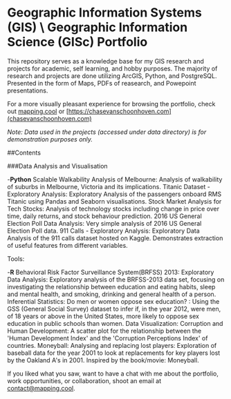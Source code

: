 # Geographic Information Systems (GIS) \ Geographic Information Science (GISc) Portfolio

This repository serves as a knowledge base for my GIS research and projects for academic, self learning, and hobby purposes. The majority of research and projects are done utilizing ArcGIS, Python, and PostgreSQL. Presented in the form of Maps, PDFs of reasearch, and Powepoint presentations. 

For a more visually pleasant experience for browsing the portfolio, check out [mapping.cool](https://mapping.cool) or [https://chasevanschoonhoven.com](chasevanschoonhoven.com)

_Note: Data used in the projects (accessed under data directory) is for demonstration purposes only._

##Contents

###Data Analysis and Visualisation

-__Python__
        Scalable Walkability Analysis of Melbourne: Analysis of walkability of suburbs in Melbourne, Victoria and its implications.
        Titanic Dataset - Exploratory Analysis: Exploratory Analysis of the passengers onboard RMS Titanic using Pandas and Seaborn visualisations.
        Stock Market Analysis for Tech Stocks: Analysis of technology stocks including change in price over time, daily returns, and stock behaviour prediction.
        2016 US General Election Poll Data Analysis: Very simple analysis of 2016 US General Election Poll data.
        911 Calls - Exploratory Analysis: Exploratory Data Analysis of the 911 calls dataset hosted on Kaggle. Demonstrates extraction of useful features from different variables.

Tools: 

-__R__
        Behavioral Risk Factor Surveillance System(BRFSS) 2013: Exploratory Data Analysis: Exploratory analysis of the BRFSS-2013 data set, focusing on investigating the relationship between education and eating habits, sleep and mental health, and smoking, drinking and general health of a person.
        Inferential Statistics: Do men or women oppose sex education? : Using the GSS (General Social Survey) dataset to infer if, in the year 2012, were men, of 18 years or above in the United States, more likely to oppose sex education in public schools than women.
        Data Visualization: Corruption and Human Development: A scatter plot for the relationship between the 'Human Development Index' and the 'Corruption Perceptions Index' of countries.
        Moneyball: Analysing and replacing lost players: Exploration of baseball data for the year 2001 to look at replacements for key players lost by the Oakland A's in 2001. Inspired by the book/movie: Moneyball.

If you liked what you saw, want to have a chat with me about the portfolio, work opportunities, or collaboration, shoot an email at contact@mapping.cool.
